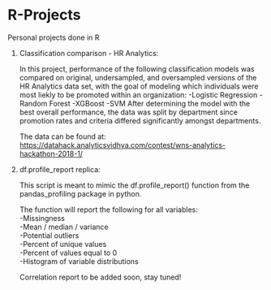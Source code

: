 # R-Projects
Personal projects done in R

1) Classification comparison - HR Analytics:
    
    In this project, performance of the following classification models was compared on original, undersampled, and oversampled versions of the HR Analytics data set, with the goal of modeling which individuals were most liekly to be promoted within an organization:
        -Logistic Regression
        -Random Forest
        -XGBoost
        -SVM
     After determining the model with the best overall performance, the data was split by department since promotion rates and criteria differed significantly amongst departments.
     
     The data can be found at: https://datahack.analyticsvidhya.com/contest/wns-analytics-hackathon-2018-1/

1) df.profile_report replica:

    This script is meant to mimic the df.profile_report() function from the pandas_profiling package in python. 

    The function will report the following for all variables:<br/>
      -Missingness<br/>
      -Mean / median / variance<br/>
      -Potential outliers<br/>
      -Percent of unique values<br/>
      -Percent of values equal to 0<br/>
      -Histogram of variable distributions<br/>
  
    Correlation report to be added soon, stay tuned!
    

